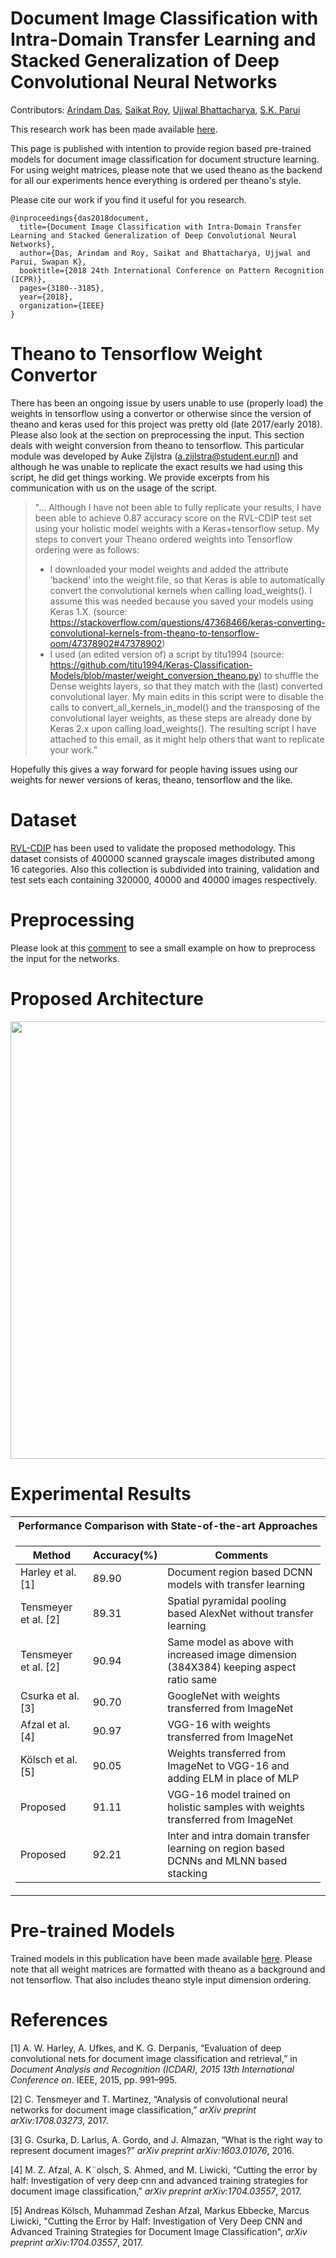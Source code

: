 # Document Image Classification with Intra-Domain Transfer Learning and Stacked Generalization of Deep Convolutional Neural Networks
Contributors: [Arindam Das](https://scholar.google.co.in/citations?user=W8DTl_gAAAAJ&hl=en), [Saikat Roy](https://scholar.google.co.in/citations?user=dSs0DfoAAAAJ&hl=en), [Ujjwal Bhattacharya](https://scholar.google.co.in/citations?user=dcbu4SEAAAAJ&hl=en), [S.K. Parui](https://scholar.google.co.in/citations?user=RJh451AAAAAJ&hl=en)

This research work has been made available [here](https://arxiv.org/abs/1801.09321).

This page is published with intention to provide region based pre-trained models for document image classification for document structure learning. For using weight matrices, please note that we used theano as the backend for all our experiments hence everything is ordered per theano's style.<Enter>

Please cite our work if you find it useful for you research. <Enter>

```
@inproceedings{das2018document,
  title={Document Image Classification with Intra-Domain Transfer Learning and Stacked Generalization of Deep Convolutional Neural Networks},
  author={Das, Arindam and Roy, Saikat and Bhattacharya, Ujjwal and Parui, Swapan K},
  booktitle={2018 24th International Conference on Pattern Recognition (ICPR)},
  pages={3180--3185},
  year={2018},
  organization={IEEE}
}
```
# Theano to Tensorflow Weight Convertor
There has been an ongoing issue by users unable to use (properly load) the weights in tensorflow using a convertor or otherwise since the version of theano and keras used for this project was pretty old (late 2017/early 2018). Please also look at the section on preprocessing the input. This section deals with weight conversion from theano to tensorflow. This particular module was developed by Auke Zijlstra (a.zijlstra@student.eur.nl) and although he was unable to replicate the exact results we had using this script, he did get things working. We provide excerpts from his communication with us on the usage of the script.

> "... Although I have not been able to fully replicate your results, I have been able to achieve 0.87 accuracy score on the RVL-CDIP test set using your holistic model weights with a Keras+tensorflow setup. My steps to convert your Theano ordered weights into Tensorflow ordering were as follows:
>
> * I downloaded your model weights and added the attribute ‘backend’ into the weight file, so that Keras is able to automatically convert the convolutional kernels when calling load_weights(). I assume this was needed because you saved your models using Keras 1.X. (source: https://stackoverflow.com/questions/47368466/keras-converting-convolutional-kernels-from-theano-to-tensorflow-oom/47378902#47378902)
> * I used (an edited version of) a script by titu1994 (source: https://github.com/titu1994/Keras-Classification-Models/blob/master/weight_conversion_theano.py) to shuffle the Dense weights layers, so that they match with the (last) converted convolutional layer. My main edits in this script were to disable the calls to convert_all_kernels_in_model() and the transposing of the convolutional layer weights, as these steps are already done by Keras 2.x upon calling load_weights(). The resulting script I have attached to this email, as it might help others that want to replicate your work."

Hopefully this gives a way forward for people having issues using our weights for newer versions of keras, theano, tensorflow and the like.

# Dataset
[RVL-CDIP](http://www.cs.cmu.edu/~aharley/rvl-cdip/) has been used to validate the proposed methodology. This dataset consists of 400000 scanned grayscale images distributed among 16 categories. Also this collection is subdivided into training, validation and test sets each containing 320000, 40000 and 40000 images respectively.

# Preprocessing
Please look at this [comment](https://github.com/hiarindam/document-image-classification-TL-SG/issues/4#issuecomment-446190710) to see a small example on how to preprocess the input for the networks.

# Proposed Architecture
<p align="center">
  <img src="https://github.com/hiarindam/document-image-classification-TL-SG/blob/master/IMG_Flowchart.png"  width="700" height="700">
</p>

# Experimental Results
<table>
<th> Performance Comparison with State-of-the-art Approaches</th>
<tr><td>

Method | Accuracy(%) | Comments
--- | --- | ---
Harley et al. [1]  | 89.90 | Document region based DCNN models with transfer learning
Tensmeyer et al. [2] | 89.31 | Spatial pyramidal pooling based AlexNet without transfer learning
Tensmeyer et al. [2] | 90.94 | Same model as above with increased image dimension (384X384) keeping aspect ratio same
Csurka et al. [3]  | 90.70 | GoogleNet with weights transferred from ImageNet
Afzal et al. [4] | 90.97 | VGG-16 with weights transferred from ImageNet
Kölsch et al. [5] | 90.05 | Weights transferred from ImageNet to VGG-16 and adding ELM in place of MLP
Proposed | 91.11 | VGG-16 model trained on holistic samples with weights transferred from ImageNet
Proposed | 92.21 | Inter and intra domain transfer learning on region based DCNNs and MLNN based stacking


</td></tr> </table>

# Pre-trained Models
Trained models in this publication have been made available [here](https://drive.google.com/open?id=1oFk0eytDn_M6LmdugI22JUV4nmnO5gIv). Please note that all weight matrices are formatted with theano as a background and not tensorflow. That also includes theano style input dimension ordering.

# References
[1] A. W. Harley, A. Ufkes, and K. G. Derpanis, “Evaluation of deep convolutional nets for document image classification and retrieval,” in _Document Analysis and Recognition (ICDAR), 2015 13th International Conference on_. IEEE, 2015, pp. 991–995.<Enter>
  
[2] C. Tensmeyer and T. Martinez, “Analysis of convolutional neural networks for document image classification,” _arXiv preprint arXiv:1708.03273_, 2017.<Enter>

[3] G. Csurka, D. Larlus, A. Gordo, and J. Almazan, “What is the right way to represent document images?” _arXiv preprint arXiv:1603.01076_, 2016.<Enter>

[4] M. Z. Afzal, A. K¨olsch, S. Ahmed, and M. Liwicki, “Cutting the error by half: Investigation of very deep cnn and advanced training strategies for document image classification,” _arXiv preprint arXiv:1704.03557_, 2017.<Enter>

[5] Andreas Kölsch, Muhammad Zeshan Afzal, Markus Ebbecke, Marcus Liwicki, "Cutting the Error by Half: Investigation of Very Deep CNN and Advanced Training Strategies for Document Image Classification", _arXiv preprint arXiv:1704.03557_, 2017.<Enter>
